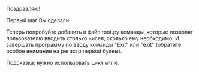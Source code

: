 Поздравляю!

Первый шаг Вы сделали! 

Теперь попробуйте добавить в файл root.py команды, которые позволят пользователю вводить столько чисел, сколько ему необходимо. И завершать программу по вводу команды "Exit" или "exit" (обратите особое внимание на регистр первой буквы).

Подсказка: нужно использовать цикл while.
